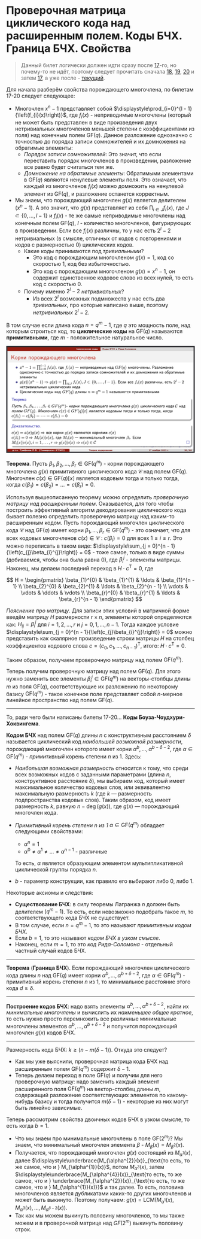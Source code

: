 # Проверочная матрица циклического кода над расширенным полем. Коды БЧХ. Граница БЧХ. Свойства

> Данный билет логически должен идти сразу после [17](T17.md)-го, но почему-то не идёт, поэтому следует прочитать сначала [18](T18.md), [19](T19.md), [20](T20.md) и затем [17](T17.md), а уже после - [текущий](T21.md).

Для начала разберём свойства порождающего многочлена, по билетам 17-20 следует следующее:

* Многочлен $x^n - 1$ представляет собой $\displaystyle\prod_{i=0}^{l - 1}{\left(f_{i}(x)\right)}$, где $f_{i}(x)$ - неприводимые многочлены (который не может быть представлен в виде произведения двух нетривиальных многочленов меньшей степени с коэффициентами из поля) над конечным полем $\mathrm{GF}(q)$. Данное разложение однозначно с точностью до порядка записи сомножителей и их домножения на обратимые элементы:
  * *Порядок записи сомножителей*: Это значит, что если переставить порядок многочленов в произведении, разложение все равно будет считаться тем же.
  * *Домножение на обратимые элементы*: Обратимыми элементами в $\mathrm{GF}(q)$ являются ненулевые элементы поля. Это означает, что каждый из многочленов $f_{i}(x)$ можно домножить на ненулевой элемент из $\mathrm{GF}(q)$, и разложение останется корректным.
* Мы знаем, что порождающий многочлен $g(x)$ является делителем $(x^n - 1)$. А это значит, что $g(x)$ представляет из себя $\displaystyle\prod_{i \in J}{f_{i}(x)}$, где $J \subset \{0, \ldots, l - 1\}$ и $f_{i}(x)$ - те же самые неприводимые многочлены над конечным полем $\mathrm{GF}(q)$, $l$ - количество многочленов, фигурирующих в произведении. Если все $f_{i}(x)$ различны, то у нас есть $2^l - 2$ нетривиальных (в смысле, отличных от кодов с повторениями и кодов с размерностью 0) циклических кодов.
  * Какие коды принимаются под *тривиальными*?
    * Это код с порождающим многочленом $g(x) = 1$, код со скоростью 1, код без избыточностью.
    * Это код с порождающим многочленом $g(x) = x^n - 1$, он содержит единственное кодовое слово из всех нулей, то есть код с скоростью 0.
  * Почему именно $2^l - 2$ *нетривиальных*?
    * Из всех $2^l$ возможных подмножеств у нас есть два *тривиальных*, про которые написано выше, поэтому *нетривиальных* $2^l - 2$.

В том случае если длина кода $n = q^m - 1$, где $q$ это мощность поле, над которым строиться код, то **циклические коды** на $\mathrm{GF}(q)$ называются **примитивными**, где $m$ - положительное натуральное число.

![def](./assets/21_1.png)

**Теорема**. Пусть $\beta_{1}, \beta_{2}, \ldots, \beta_{r} \in \mathrm{GF}(q^m)$ - корни порождающего многочлена $g(x)$ примитивного циклического кода $\mathcal{C}$ над полем $\mathrm{GF}(q)$. Многочлен $c(x) \in \mathrm{GF}(q)[x]$ является кодовым тогда и только тогда, когда $c(\beta_{1}) = c(\beta_{2}) = \ldots = c(\beta_{r}) = 0$.

Используя вышеописанную теорему можно определить *проверочную матрицу над расширенным полем*. Оказывается, для того чтобы построить эффективный алгоритм декодирования циклического кода бывает полезно определить проверочную матрицу над каким-то расширенным кодом. Пусть порождающий многочлен циклического кода $\mathcal{C}$ над $\mathrm{GF}(q)$ имеет корни $\beta_{1}, \ldots, \beta_{r} \in \mathrm{GF}(q^{m})$ - это означает, что для всех кодовых многочленов $c(x) \in \mathcal{C}\ :\ c(\beta_{i}) = 0$ для всех $1 \leqslant i \leqslant r$. Это можно переписать в таком виде: $\displaystyle\sum_{j = 0}^{n - 1}{\left(c_{j}\beta_{i}^{j}\right)} = 0$ - тоже самое, только в виде суммы (добиваемся, чтобы она была равна 0), где $\beta_{i}^{j}$ - элементы матрицы. Наконец, мы делаем последний переход в $H\cdot c^{\mathrm{T}} = 0$, где

$$
  H =
  \begin{pmatrix}
    \beta_{1}^{0} & \beta_{1}^{1} & \ldots & \beta_{1}^{n - 1} \\
    \beta_{2}^{0} & \beta_{2}^{1} & \ldots & \beta_{2}^{n - 1} \\
    \vdots        & \vdots        & \ddots & \vdots            \\
    \beta_{r}^{0} & \beta_{r}^{1} & \ldots & \beta_{r}^{n - 1}
  \end{pmatrix}
$$

*Пояснение про матрицу*. Для записи этих условий в матричной форме введём матрицу $H$ размерности $r\times n$, элементы которой определяются как: $H_{ij} = \beta_{i}^{j}$ для $i = 1, 2, \ldots, r$ и $j = 0, 1, \ldots, n- 1$. Тогда каждое условие $\displaystyle\sum_{j = 0}^{n - 1}{\left(c_{j}\beta_{i}^{j}\right)} = 0$ можно представить как скалярное произведение строки матрицы $H$ на столбец коэффициентов кодового слова $c = \left(c_0, c_1, \ldots, c_{n - 1}\right)^{\mathrm{T}}$, итого: $H \cdot c^{\mathrm{T}} = 0$.

Таким образом, получаем проверочную матрицу над полем $\mathrm{GF}(q^{m})$.

Теперь получим проверочную матрицу над полем $\mathrm{GF}(q)$. Для этого нужно заменить все элементы $\beta_{i}^{j} \in \mathrm{GF}(q^m)$ на векторы-столбцы длины $m$ из поля $\mathrm{GF}(q)$, соответствующие их разложению по некоторому базису $\mathrm{GF}(q^m)$ - такое конечное поле представляет собой $n$-мерное линейное пространство над полем $\mathrm{GF}(q)$.

---

То, ради чего были написаны билеты 17-20... **Коды Боуза-Чоудхури-Хоквингема**.

**Кодом БЧХ** над полем $\mathrm{GF}(q)$ длины $n$ с конструктивным расстоянием $\delta$ называется циклический код *наибольшей возможной размерности*, порождающий многочлен которого имеет корни $\alpha^{b}, \ldots, \alpha^{b - \delta - 2}$, где $\alpha \in \mathrm{GF}(q^m)$ - *примитивный* корень степени $n$ из $1$. Здесь:

* *Наибольшая возможная размерность* относится к тому, что среди всех возможных кодов с заданными параметрами (длина $n$, конструктивное расстояние $\delta$), мы выбираем код, который имеет максимальное количество кодовых слов, или эквивалентно максимальную размерность $k$ (где $k$ — размерность подпространства кодовых слов). Таким образом, код имеет размерность $k$, равную $n - \deg{(g(x))}$, где $g(x)$ — порождающий многочлен кода.

* *Примитивный корень степени $n$ из $1$* $\alpha \in \mathrm{GF}(q^m)$ обладает следующими свойствами:

  * $\alpha^{n} = 1$
  * $\alpha^0 \neq \alpha^1 \neq \ldots \neq \alpha^{n - 1}$ - различные

  То есть, $\alpha$ является образующим элементом мультипликативной циклической группы порядка $n$.

* $b$ - параметр конструкции, как правило его выбирают либо $0$, либо $1$.

Некоторые аксиомы и следствия:

* **Существование БЧХ**: в силу теоремы Лагранжа $n$ должен быть делителем $(q^m - 1)$. То есть, если невозможно подобрать такое $m$, то соответствующего кода БЧХ не существует.
* В том случае, если $n = q^m - 1$, то это называют *примитивным кодом БЧХ*.
* Если $b = 1$, то это называют *кодом БЧХ в узком смысле*.
* Наконец, если $m = 1$, то это *код Рида-Соломона* - отдельный частный случай кодов БЧХ.

---

**Теорема** (**Граница БЧХ**). Если порождающий многочлен циклического кода длины $n$ над $\mathrm{GF}(q)$ имеет корни $\alpha^{b}, \ldots, \alpha^{b + \delta - 2}$, где $\alpha \in \mathrm{GF}(q^m)$ - примитивный корень степени $n$ из $1$, то минимальное расстояние этого кода $d \geqslant \delta$.

---

**Построение кодов БЧХ**: надо взять элементы $\alpha^{b}, \ldots, \alpha^{b + \delta - 2}$, найти их *минимальные многочлены* и вычислить их *наименьшее общее кратное*, то есть нужно просто перемножить все различные минимальные многочлены элементов $\alpha^{b}, \ldots, \alpha^{b + \delta - 2}$ и получится порождающий многочлен $g(x)$ кодов БЧХ.

---

Размерность кода БЧХ: $k \geqslant (n - m(\delta - 1))$. Откуда это следует?

* Как мы уже выяснили, проверочная матрица кода БЧХ над расширенным полем $\mathrm{GF}(q^m)$ содержит $\delta - 1$.
* Теперь делаем переход в поле $\mathrm{GF}(q)$ и получим для него проверочную матрицу: надо заменить каждый элемент расширенного поля $\mathrm{GF}(q^m)$ на вектор-столбец длины $m$, содержащий разложение соответствующих элементов по какому-нибудь базису и тогда получится $m(\delta - 1)$ - некоторые из них могут быть линейно зависимые.

Теперь рассмотрим свойства двоичных кодов БЧХ в узком смысле, то есть когда $b = 1$.

* Что мы знаем про минимальные многочлены в поле $\mathrm{GF}(2^m)$? Мы знаем, что минимальный многочлен элемента $\beta$ - $M_{\beta}(x) = M_{\beta^{2}}(x)$.
* Получается, что порождающий многочлен $g(x)$ состоящий из $\displaystyle M_{\alpha^{1}}(x)$, далее $\displaystyle\underbrace{M_{\alpha^{2}}(x)}_{\text{то есть, то же самое, что и } M_{\alpha^{1}}(x)}$, потом $\displaystyle M_{\alpha^{3}}(x)$, затем $\displaystyle\underbrace{M_{\alpha^{4}}(x)}_{\text{то есть, то же самое, что и } \underbrace{M_{\alpha^{2}}(x)}_{\text{то есть, то же самое, что и } M_{\alpha^{1}}(x)}}$ и так далее. То есть, половина многочленов является дубликатами каких-то других многочленов и может быть выкинуто. Поэтому получаем: $\displaystyle g(x) = \mathrm{LCM}{\left(M_{\alpha^{1}}(x), M_{\alpha^{3}}(x), \ldots, M_{\alpha^{\delta - 2}}(x)\right)}$.
* Так как мы можем выкинуть половину многочленов, то мы также можем и в проверочной матрице над $GF(2^m)$ выкинуть половину строк.
